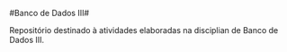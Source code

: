 #Banco de Dados III#

Repositório destinado à atividades elaboradas na disciplian de Banco de Dados III.
